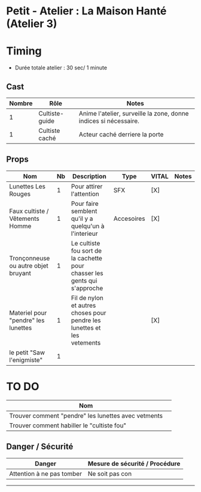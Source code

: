 # Petit - Atelier : La Maison Hanté (Atelier 3)



# Timing

- Durée totale atelier : 30 sec/ 1 minute

## Cast

| Nombre | Rôle           | Notes                                                            |
| ------ | -------------- | ---------------------------------------------------------------- |
| 1      | Cultiste-guide | Anime l'atelier, surveille la zone, donne indices si nécessaire. |
| 1      | Cultiste caché | Acteur caché derriere la porte                                   |

## Props


| Nom                                 | Nb  | Description                                                               | Type       | VITAL | Notes |
| ----------------------------------- | --- | ------------------------------------------------------------------------- | ---------- | ----- | ----- |
| Lunettes Les Rouges                 | 1   | Pour attirer l'attention                                                  | SFX        | [X]   |       |
| Faux cultiste / Vêtements Homme     | 1   | Pour faire semblent qu'il y a quelqu'un à l'interieur                     | Accesoires | [X]   |       |
| Tronçonneuse ou autre objet bruyant | 1   | Le cultiste fou sort de la cachette pour chasser les gents qui s'approche |            |       |       |
| Materiel pour "pendre" les lunettes | 1   | Fil de nylon et autres choses pour pendre les lunettes et les vetements   |            | [X]   |       |
| le petit "Saw l'enigmiste"          | 1   |                                                                           |            |       |       |


# TO DO

| Nom                                                 |     |
| --------------------------------------------------- | --- |
| Trouver comment "pendre" les lunettes avec vetments |     |
| Trouver comment habiller le "cultiste fou"          |     |

## Danger / Sécurité

| Danger                                    | Mesure de sécurité / Procédure                                                  |
| ----------------------------------------- | ------------------------------------------------------------------------------- |
| Attention à ne pas tomber                 | Ne soit pas con                                                                 |


---

